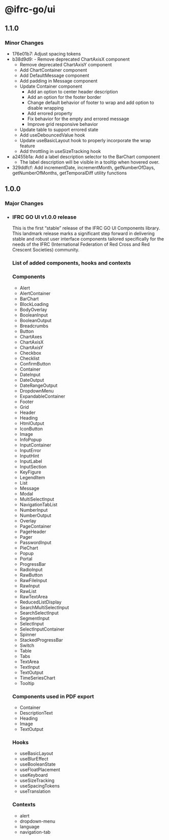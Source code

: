 # @ifrc-go/ui

## 1.1.0

### Minor Changes
- 176e01b7: Adjust spacing tokens
- b38d9d9: - Remove deprecated ChartAxisX component
  - Remove deprecated ChartAxisY component
  - Add ChartContainer component
  - Add DefaultMessage component
  - Add padding in Message component
  - Update Container component
    - Add an option to center header description
    - Add an option for the footer border
    - Change default behavior of footer to wrap and add option to disable wrapping
    - Add errored property
    - Fix behavior for the empty and errored message
    - Improve grid responsive behavior
  - Update table to support errored state
  - Add useDebouncedValue hook
  - Update useBasicLayout hook to properly incorporate the wrap feature
  - Add throttling in useSizeTracking hook
- a2455b1a: Add a label description selector to the BarChart component
  - The label description will be visible in a tooltip when hovered over.
- 329ddfcf: Add incrementDate, incrementMonth, getNumberOfDays, getNumberOfMonths, getTemporalDiff utility functions

## 1.0.0

### Major Changes

- ### IFRC GO UI v1.0.0 release

  This is the first “stable” release of the IFRC GO UI Components library.
  This landmark release marks a significant step forward in delivering
  stable and robust user interface components tailored specifically for
  the needs of the IFRC (International Federation of Red Cross and Red Crescent Societies)
  community.

  ### List of added components, hooks and contexts

  ### Components

  - Alert
  - AlertContainer
  - BarChart
  - BlockLoading
  - BodyOverlay
  - BooleanInput
  - BooleanOutput
  - Breadcrumbs
  - Button
  - ChartAxes
  - ChartAxisX
  - ChartAxisY
  - Checkbox
  - Checklist
  - ConfirmButton
  - Container
  - DateInput
  - DateOutput
  - DateRangeOutput
  - DropdownMenu
  - ExpandableContainer
  - Footer
  - Grid
  - Header
  - Heading
  - HtmlOutput
  - IconButton
  - Image
  - InfoPopup
  - InputContainer
  - InputError
  - InputHint
  - InputLabel
  - InputSection
  - KeyFigure
  - LegendItem
  - List
  - Message
  - Modal
  - MultiSelectInput
  - NavigationTabList
  - NumberInput
  - NumberOutput
  - Overlay
  - PageContainer
  - PageHeader
  - Pager
  - PasswordInput
  - PieChart
  - Popup
  - Portal
  - ProgressBar
  - RadioInput
  - RawButton
  - RawFileInput
  - RawInput
  - RawList
  - RawTextArea
  - ReducedListDisplay
  - SearchMultiSelectInput
  - SearchSelectInput
  - SegmentInput
  - SelectInput
  - SelectInputContainer
  - Spinner
  - StackedProgressBar
  - Switch
  - Table
  - Tabs
  - TextArea
  - TextInput
  - TextOutput
  - TimeSeriesChart
  - Tooltip

  ### Components used in PDF export

  - Container
  - DescriptionText
  - Heading
  - Image
  - TextOutput

  ### Hooks

  - useBasicLayout
  - useBlurEffect
  - useBooleanState
  - useFloatPlacement
  - useKeyboard
  - useSizeTracking
  - useSpacingTokens
  - useTranslation

  ### Contexts

  - alert
  - dropdown-menu
  - language
  - navigation-tab
